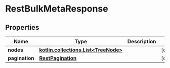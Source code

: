 
# RestBulkMetaResponse

## Properties
| Name | Type | Description | Notes |
| ------------ | ------------- | ------------- | ------------- |
| **nodes** | [**kotlin.collections.List&lt;TreeNode&gt;**](TreeNode.md) |  |  [optional] |
| **pagination** | [**RestPagination**](RestPagination.md) |  |  [optional] |
